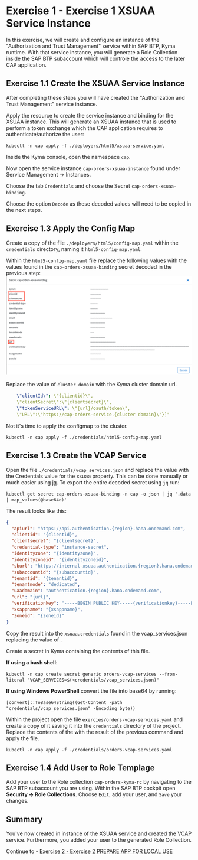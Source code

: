 # Exercise 1 - Exercise 1 XSUAA Service Instance

In this exercise, we will create and configure an instance of the "Authorization and Trust Management" service within SAP BTP, Kyma runtime. With that service instance, you will generate a Role Collection inside the SAP BTP subaccount which will controle the access to the later CAP application.

## Exercise 1.1 Create the XSUAA Service Instance

After completing these steps you will have created the "Authorization and Trust Management" service instance.

Apply the resource to create the service instance and binding for the XSUAA instance. This will generate an XSUAA instance that is used to perform a token exchange which the CAP application requires to authenticate/authorize the user:
```
kubectl -n cap apply -f ./deployers/html5/xsuaa-service.yaml
```

Inside the Kyma console, open the namespace `cap`. 

Now open the service instance `cap-orders-xsuaa-instance` found under Service Management -> Instances.

Choose the tab `Credentials` and choose the Secret `cap-orders-xsuaa-binding`.

Choose the option `Decode` as these decoded values will need to be copied in the next steps. 

## Exercise 1.3 Apply the Config Map

Create a copy of the file `./deployers/html5/config-map.yaml` within the `credentials` directory, naming it `html5-config-map.yaml`.

Within the `html5-config-map.yaml` file replace the following values with the values found in the `cap-orders-xsuaa-binding` secret decoded in the previous step:
![Credentials](/exercises/ex1/images/01_01_001.png)

Replace the value of `cluster domain` with the Kyma cluster domain url.
```yaml
    \"clientId\": \"{clientid}\",
    \"clientSecret\":\"{clientsecret}\",
    \"tokenServiceURL\": \"{url}/oauth/token\",
    \"URL\":\"https://cap-orders-service.{cluster domain}\"}]"
```

Not it's time to apply the configmap to the cluster.
```
kubectl -n cap apply -f ./credentials/html5-config-map.yaml
```

## Exercise 1.3 Create the VCAP Service

Open the file `./credentials/vcap_services.json` and replace the value <service key> with the Credentials value for the xsuaa property. This can be done manually or much easier using [jq](https://stedolan.github.io/jq/download/). To export the entire decoded secret using `jq` run:
```
kubectl get secret cap-orders-xsuaa-binding -n cap -o json | jq '.data | map_values(@base64d)'
```

The result looks like this:
```json
{
  "apiurl": "https://api.authentication.{region}.hana.ondemand.com",
  "clientid": "{clientid}",
  "clientsecret": "{clientsecret}",
  "credential-type": "instance-secret",
  "identityzone": "{identityzone}",
  "identityzoneid": "{identityzoneid}",
  "sburl": "https://internal-xsuaa.authentication.{region}.hana.ondemand.com",
  "subaccountid": "{subaccountid}",
  "tenantid": "{tenantid}",
  "tenantmode": "dedicated",
  "uaadomain": "authentication.{region}.hana.ondemand.com",
  "url": "{url}",
  "verificationkey": "-----BEGIN PUBLIC KEY-----{verificationkey}-----END PUBLIC KEY-----",
  "xsappname": "{xsappname}",
  "zoneid": "{zoneid}"
}
```

Copy the result into the `xsuaa.credentials` found in the vcap_services.json replacing the value of <service key>.
    
Create a secret in Kyma containing the contents of this file. 

**If using a bash shell**:
```
kubectl -n cap create secret generic orders-vcap-services --from-literal "VCAP_SERVICES=$(<credentials/vcap_services.json)"
```

**If using Windows PowerShell** convert the file into base64 by running:
```
[convert]::ToBase64String((Get-Content -path "credentials/vcap_services.json" -Encoding byte))
```

Within the project open the file `exercies/orders-vcap-services.yaml` and create a copy of it saving it into the `credentials` directory of the project. Replace the contents of the <base64 encoded vcap_services> with the result of the previous command and apply the file.
```
kubectl -n cap apply -f ./credentials/orders-vcap-services.yaml
```

## Exercise 1.4 Add User to Role Templage

Add your user to the Role collection `cap-orders-kyma-rc` by navigating to the SAP BTP subaccount you are using. Within the SAP BTP cockpit open **Security -> Role Collections**. Choose `Edit`, add your user, and `Save` your changes.
    
## Summary

You've now created in instance of the XSUAA service and created the VCAP service. Furthermore, you added your user to the generated Role Collection.

Continue to - [Exercise 2 - Exercise 2 PREPARE APP FOR LOCAL USE](../ex2/README.md)

